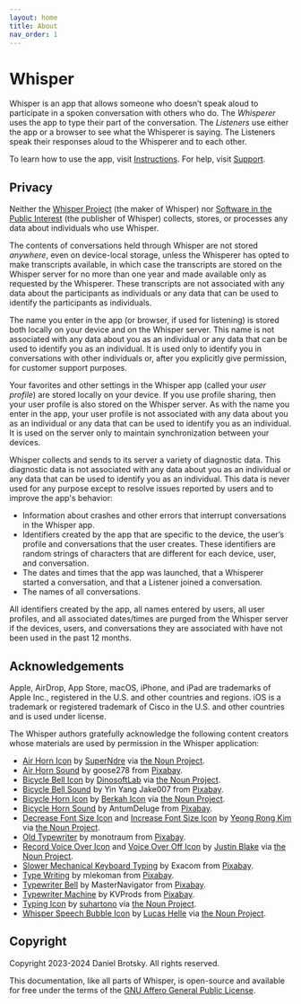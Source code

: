 ```yaml
---
layout: home
title: About
nav_order: 1
---
```


# Whisper

Whisper is an app that allows someone who doesn’t speak aloud to participate in a spoken conversation with others who do. The *Whisperer* uses the app to type their part of the conversation. The *Listeners* use either the app or a browser to see what the Whisperer is saying. The Listeners speak their responses aloud to the Whisperer and to each other.

To learn how to use the app, visit [Instructions](instructions.md). For help, visit [Support](support.md).

## Privacy

Neither the [Whisper Project](https://whisper-project.org) (the maker of Whisper) nor [Software in the Public Interest](https://spi-inc.org) (the publisher of Whisper) collects, stores, or processes any data about individuals who use Whisper.

The contents of conversations held through Whisper are not stored *anywhere*, even on device-local storage, unless the Whisperer has opted to make transcripts available, in which case the transcripts are stored on the Whisper server for no more than one year and made available only as requested by the Whisperer. These transcripts are not associated with any data about the participants as individuals or any data that can be used to identify the participants as individuals.

The name you enter in the app (or browser, if used for listening) is stored both locally on your device and on the Whisper server. This name is not associated with any data about you as an individual or any data that can be used to identify you as an individual. It is used only to identify you in conversations with other individuals or, after you explicitly give permission, for customer support purposes.

Your favorites and other settings in the Whisper app (called your *user profile*) are stored locally on your device. If you use profile sharing, then your user profile is also stored on the Whisper server. As with the name you enter in the app, your user profile is not associated with any data about you as an individual or any data that can be used to identify you as an individual. It is used on the server only to maintain synchronization between your devices.

Whisper collects and sends to its server a variety of diagnostic data.  This diagnostic data is not associated with any data about you as an individual or any data that can be used to identify you as an individual. This data is never used for any purpose except to resolve issues reported by users and to improve the app's behavior:

* Information about crashes and other errors that interrupt conversations in the Whisper app.
* Identifiers created by the app that are specific to the device, the user’s profile and conversations that the user creates. These identifiers are random strings of characters that are different for each device, user, and conversation.
* The dates and times that the app was launched, that a Whisperer started a conversation, and that a Listener joined a conversation.
* The names of all conversations.

All identifiers created by the app, all names entered by users, all user profiles, and all associated dates/times are purged from the Whisper server if the devices, users, and conversations they are associated with have not been used in the past 12 months.

## Acknowledgements

Apple, AirDrop, App Store, macOS, iPhone, and iPad are trademarks of Apple Inc., registered in the U.S. and other countries and regions. iOS is a trademark or registered trademark of Cisco in the U.S. and other countries and is used under license.

The Whisper authors gratefully acknowledge the following content creators whose materials are used by permission in the Whisper application:

- [Air Horn Icon](https://thenounproject.com/icon/air-horn-4437429/) by [SuperNdre](https://thenounproject.com/pccandriaja13/) via [the Noun Project](https://thenounproject.com).
- [Air Horn Sound](https://pixabay.com/sound-effects/air-horn-close-and-loud-106073/) by goose278 from [Pixabay](https://pixabay.com).
- [Bicycle Bell Icon](https://thenounproject.com/icon/4355910/) by [DinosoftLab](https://thenounproject.com/dinosoftlab/) via [the Noun Project](https://thenounproject.com).
- [Bicycle Bell Sound](https://pixabay.com/sound-effects/bike-bell-100665/) by Yin Yang Jake007 from [Pixabay](https://pixabay.com).
- [Bicycle Horn Icon](https://thenounproject.com/icon/horn-2452403/) by [Berkah Icon](https://thenounproject.com/berkahicon/) via [the Noun Project](https://thenounproject.com).
- [Bicycle Horn Sound](https://pixabay.com/sound-effects/bicycle-horn-7126/) by AntumDeluge from [Pixabay](https://pixabay.com).
- [Decrease Font Size Icon](https://thenounproject.com/icon/4866497/) and [Increase Font Size Icon](https://thenounproject.com/icon/4866493/) by [Yeong Rong Kim](https://thenounproject.com/yeongrong.kim.5/) via [the Noun Project](https://thenounproject.com).
- [Old Typewriter](https://pixabay.com/sound-effects/old-typewriter-30090/) by monotraum from [Pixabay](https://pixabay.com).
- [Record Voice Over Icon](https://thenounproject.com/icon/record-voice-over-3644000/) and [Voice Over Off Icon](https://thenounproject.com/icon/voice-over-off-3644052/) by [Justin Blake](https://thenounproject.com/justin.blake.315/) via [the Noun Project](https://thenounproject.com).
- [Slower Mechanical Keyboard Typing](https://pixabay.com/sound-effects/slower-mechanical-keyboard-typing-19960/) by Exacom from [Pixabay](https://pixabay.com).
- [Type Writing](https://pixabay.com/sound-effects/type-writing-6834/) by mlekoman from [Pixabay](https://pixabay.com).
- [Typewriter Bell](https://pixabay.com/sound-effects/typewriter-bell-100087/) by MasterNavigator from [Pixabay](https://pixabay.com).
- [Typewriter Machine](https://pixabay.com/sound-effects/typewriter-machine-64191/) by KVProds from [Pixabay](https://pixabay.com).
- [Typing Icon](https://thenounproject.com/icon/typing-6321562/) by [suhartono](https://thenounproject.com/creator/suhartonophd/) via [the Noun Project](https://thenounproject.com).
- [Whisper Speech Bubble Icon](https://thenounproject.com/icon/whisper-speech-bubble-4215124/) by [Lucas Helle](https://thenounproject.com/lucashelle/) via [the Noun Project](https://thenounproject.com).

## Copyright

Copyright 2023-2024 Daniel Brotsky. All rights reserved.

This documentation, like all parts of Whisper, is open-source and available for free under the terms of the [GNU Affero General Public License](https://www.gnu.org/licenses/agpl-3.0.html).
